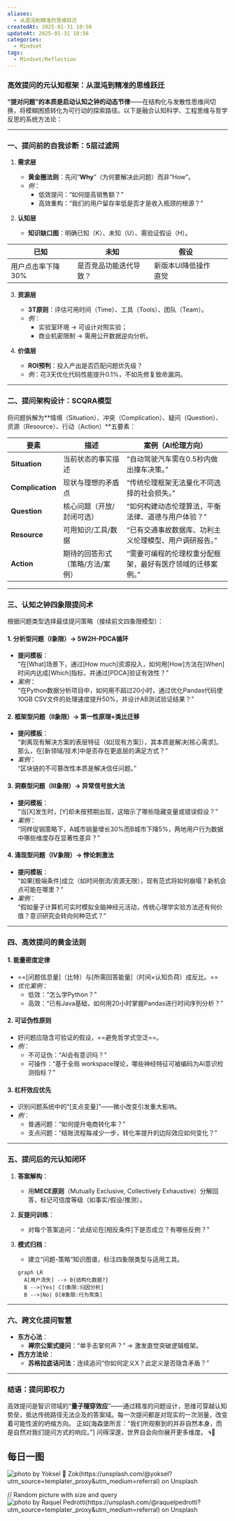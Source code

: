 ```yaml
---
aliases:
  - 从混沌到精准的思维跃迁
createdAt: 2025-01-31 10:56
updateAt: 2025-01-31 10:56
categories:
  - Mindset
tags:
  - Mindset/Reflection
---
```

### **高效提问的元认知框架：从混沌到精准的思维跃迁**  
**“提对问题”的本质是启动认知之钟的动态节律**——在结构化与发散性思维间切换，将模糊困惑转化为可行动的探索路径。以下是融合认知科学、工程思维与哲学反思的系统方法论：

---

### **一、提问前的自我诊断：5层过滤网**
1. **需求层**  
   - **黄金圈法则**：先问“**Why**”（为何要解决此问题）而非“How”。  
   - *例*：  
     - 低效提问：“如何提高销售额？”  
     - 高效重构：“我们的用户留存率低是否才是收入瓶颈的根源？”  

2. **认知层**  
   - **知识缺口图**：明确已知（K）、未知（U）、需验证假设（H）。  
 
| 已知         | 未知          | 假设          |     |
| ---------- | ----------- | ----------- | --- |
| 用户点击率下降30% | 是否竞品功能迭代导致？ | 新版本UI降低操作直觉 |     |


3. **资源层**  
   - **3T原则**：评估可用时间（Time）、工具（Tools）、团队（Team）。  
   - *例*：  
     - 实验室环境 → 可设计对照实验；  
     - 商业机密限制 → 需用公开数据逆向分析。  

3. **价值层**  
   - **ROI预判**：投入产出是否匹配问题优先级？  
   - *例*：花3天优化代码性能提升0.1%，不如先修复致命漏洞。  

---

### **二、提问架构设计：SCQRA模型**  
将问题拆解为**情境（Situation）、冲突（Complication）、疑问（Question）、资源（Resource）、行动（Action）**五要素：  

| **要素**       | **描述**                                  | **案例（AI伦理方向）**                          |  
|----------------|------------------------------------------|----------------------------------------------|  
| **Situation**  | 当前状态的事实描述                          | “自动驾驶汽车需在0.5秒内做出撞车决策。”           |  
| **Complication**| 现状与理想的矛盾点                          | “传统伦理框架无法量化不同选择的社会损失。”          |  
| **Question**   | 核心问题（开放/封闭可选）                    | “如何构建动态伦理算法，平衡法律、道德与用户体验？”   |  
| **Resource**   | 可用知识/工具/数据                          | “已有交通事故数据库、功利主义伦理模型、用户调研报告。”|  
| **Action**     | 期待的回答形式（策略/方法/案例）              | “需要可编程的伦理权重分配框架，最好有医疗领域的迁移案例。”|  

---

### **三、认知之钟四象限提问术**  
根据问题类型选择最佳提问策略（接续前文四象限模型）：  

#### **1. 分析型问题（Ⅰ象限）→ 5W2H-PDCA循环**  
- **提问模板**：  
  “在[What]场景下，通过[How much]资源投入，如何用[How]方法在[When]时间内达成[Which]指标，并通过[PDCA]验证有效性？”  
- *案例*：  
  “在Python数据分析项目中，如何用不超过20小时，通过优化Pandas代码使10GB CSV文件的处理速度提升50%，并设计AB测试验证结果？”  

#### **2. 框架型问题（Ⅱ象限）→ 第一性原理+类比迁移**  
- **提问模板**：  
  “剥离现有解决方案的表层特征（如[现有方案]），其本质是解决[核心需求]。那么，在[新领域/技术]中是否存在更底层的满足方式？”  
- *案例*：  
  “区块链的不可篡改性本质是解决信任问题。”  

#### **3. 洞察型问题（Ⅲ象限）→ 异常信号放大法**  
- **提问模板**：  
  “当[X]发生时，[Y]却未按预期出现，这暗示了哪些隐藏变量或错误假设？”  
- *案例*：  
  “同样促销策略下，A城市销量增长30%而B城市下降5%，两地用户行为数据中哪些维度存在显著性差异？”  

#### **4. 涌现型问题（Ⅳ象限）→ 悖论刺激法**  
- **提问模板**：  
  “如果[极端条件]成立（如时间倒流/资源无限），现有范式将如何崩塌？新机会点可能在哪里？”  
- *案例*：  
  “假如量子计算机可实时模拟全脑神经元活动，传统心理学实验方法还有何价值？意识研究会转向何种范式？”  

---

### **四、高效提问的黄金法则**
#### **1. 能量密度定律**
- ==[问题信息量]（比特）与[所需回答能量]（时间×认知负荷）成反比。==
- *优化案例*：
  - 低效：“怎么学Python？”
  - 高效：“已有Java基础，如何用20小时掌握Pandas进行时间序列分析？”
<!--SR:!2025-03-21,3,250-->

#### **2. 可证伪性原则**
- 好问题应隐含可验证的假设，==避免哲学式空泛==。
- *例*：
  - 不可证伪：“AI会有意识吗？”
  - 可操作：“基于全局 workspace理论，哪些神经特征可被编码为AI意识检测指标？”
<!--SR:!2025-03-21,3,250-->

#### **3. 杠杆效应优先**  
- 识别问题系统中的“[支点变量]”——微小改变引发重大影响。  
- *例*：  
  - 普通问题：“如何提升电商转化率？”  
  - 支点问题：“结账流程每减少一步，转化率提升的边际效应如何变化？”  

---

### **五、提问后的元认知闭环**  
1. **答案解构**：  
   - 用**MECE原则**（Mutually Exclusive, Collectively Exhaustive）分解回答，标记可信度等级（如事实/假设/推测）。  

2. **反提问训练**：  
   - 对每个答案追问：“此结论在[相反条件]下是否成立？有哪些反例？”  

3. **模式归档**：  
   - 建立“问题-策略”知识图谱，标注四象限类型与适用工具。  
   ```mermaid  
   graph LR  
     A[用户流失] --> B{结构化数据?}  
     B -->|Yes| C[Ⅰ象限:归因分析]  
     B -->|No| D[Ⅲ象限:行为聚类]  
   ```  

---

### **六、跨文化提问智慧**  
- **东方心法**：  
  - **禅宗公案式提问**：“单手击掌何声？” → 激发直觉突破逻辑框架。  
- **西方方法论**：  
  - **苏格拉底诘问法**：连续追问“你如何定义X？此定义是否隐含矛盾？”  

---

### **结语：提问即权力**  
高效提问是智识领域的“**量子隧穿效应**”——通过精准的问题设计，思维可穿越认知势垒，抵达传统路径无法企及的答案域。每一次提问都是对现实的一次测量，改变着可能性波的坍缩方向。
正如[海森堡所言：“我们所观察到的并非自然本身，而是自然对我们提问方式的响应。”] 问得深邃，世界自会向你展开更多维度。 🌀🔭

## 每日一图
![photo by Yoksel 🌿 Zok(https://unsplash.com/@yoksel?utm_source=templater_proxy&utm_medium=referral) on Unsplash](https://images.unsplash.com/photo-1704049492643-e4d894759972?crop=entropy&cs=srgb&fm=jpg&ixid=M3w2NDU1OTF8MHwxfHJhbmRvbXx8fHx8fHx8fDE3MzgyOTIyMDV8&ixlib=rb-4.0.3&q=85&w=800&h=600)

// Random picture with size and query
![photo by Raquel Pedrotti(https://unsplash.com/@raquelpedrotti?utm_source=templater_proxy&utm_medium=referral) on Unsplash](https://images.unsplash.com/photo-1534030665069-90e016e995e5?crop=entropy&cs=srgb&fm=jpg&ixid=M3w2NDU1OTF8MHwxfHJhbmRvbXx8fHx8fHx8fDE3MzgyOTIyMDZ8&ixlib=rb-4.0.3&q=85&w=800&h=800)
